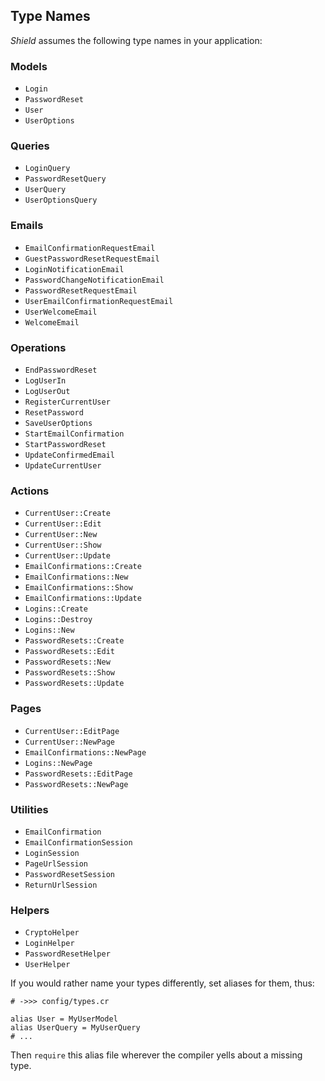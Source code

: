 ## Type Names

*Shield* assumes the following type names in your application:

### Models

- `Login`
- `PasswordReset`
- `User`
- `UserOptions`

### Queries

- `LoginQuery`
- `PasswordResetQuery`
- `UserQuery`
- `UserOptionsQuery`

### Emails

- `EmailConfirmationRequestEmail`
- `GuestPasswordResetRequestEmail`
- `LoginNotificationEmail`
- `PasswordChangeNotificationEmail`
- `PasswordResetRequestEmail`
- `UserEmailConfirmationRequestEmail`
- `UserWelcomeEmail`
- `WelcomeEmail`

### Operations

- `EndPasswordReset`
- `LogUserIn`
- `LogUserOut`
- `RegisterCurrentUser`
- `ResetPassword`
- `SaveUserOptions`
- `StartEmailConfirmation`
- `StartPasswordReset`
- `UpdateConfirmedEmail`
- `UpdateCurrentUser`

### Actions

- `CurrentUser::Create`
- `CurrentUser::Edit`
- `CurrentUser::New`
- `CurrentUser::Show`
- `CurrentUser::Update`
- `EmailConfirmations::Create`
- `EmailConfirmations::New`
- `EmailConfirmations::Show`
- `EmailConfirmations::Update`
- `Logins::Create`
- `Logins::Destroy`
- `Logins::New`
- `PasswordResets::Create`
- `PasswordResets::Edit`
- `PasswordResets::New`
- `PasswordResets::Show`
- `PasswordResets::Update`

### Pages

- `CurrentUser::EditPage`
- `CurrentUser::NewPage`
- `EmailConfirmations::NewPage`
- `Logins::NewPage`
- `PasswordResets::EditPage`
- `PasswordResets::NewPage`

### Utilities

- `EmailConfirmation`
- `EmailConfirmationSession`
- `LoginSession`
- `PageUrlSession`
- `PasswordResetSession`
- `ReturnUrlSession`

### Helpers

- `CryptoHelper`
- `LoginHelper`
- `PasswordResetHelper`
- `UserHelper`

If you would rather name your types differently, set aliases for them, thus:

```crystal
# ->>> config/types.cr

alias User = MyUserModel
alias UserQuery = MyUserQuery
# ...
```

Then `require` this alias file wherever the compiler yells about a missing type.
